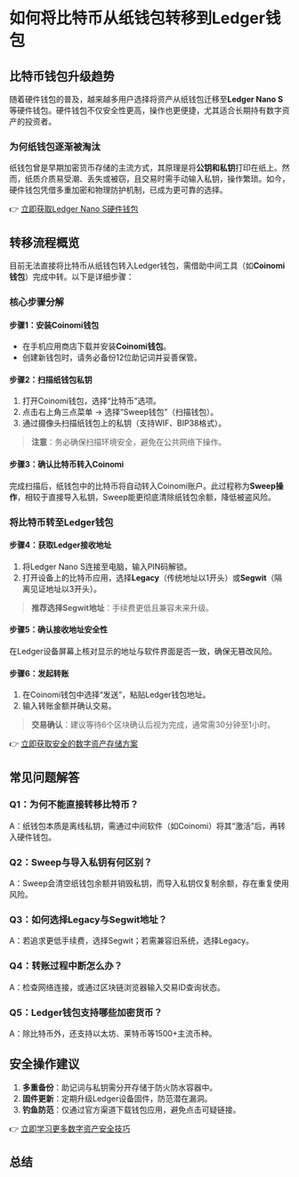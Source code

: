 # 如何将比特币从纸钱包转移到Ledger钱包  

## 比特币钱包升级趋势  
随着硬件钱包的普及，越来越多用户选择将资产从纸钱包迁移至**Ledger Nano S**等硬件钱包。硬件钱包不仅安全性更高，操作也更便捷，尤其适合长期持有数字资产的投资者。  

### 为何纸钱包逐渐被淘汰  
纸钱包曾是早期加密货币存储的主流方式，其原理是将**公钥和私钥**打印在纸上。然而，纸质介质易受潮、丢失或被窃，且交易时需手动输入私钥，操作繁琐。如今，硬件钱包凭借多重加密和物理防护机制，已成为更可靠的选择。  

👉 [立即获取Ledger Nano S硬件钱包](https://bit.ly/okx_welcome)  

## 转移流程概览  
目前无法直接将比特币从纸钱包转入Ledger钱包，需借助中间工具（如**Coinomi钱包**）完成中转。以下是详细步骤：  

### 核心步骤分解  

#### 步骤1：安装Coinomi钱包  
- 在手机应用商店下载并安装**Coinomi钱包**。  
- 创建新钱包时，请务必备份12位助记词并妥善保管。  

#### 步骤2：扫描纸钱包私钥  
1. 打开Coinomi钱包，选择“比特币”选项。  
2. 点击右上角三点菜单 → 选择“Sweep钱包”（扫描钱包）。  
3. 通过摄像头扫描纸钱包上的私钥（支持WIF、BIP38格式）。  

> **注意**：务必确保扫描环境安全，避免在公共网络下操作。  

#### 步骤3：确认比特币转入Coinomi  
完成扫描后，纸钱包中的比特币将自动转入Coinomi账户。此过程称为**Sweep操作**，相较于直接导入私钥，Sweep能更彻底清除纸钱包余额，降低被盗风险。  

### 将比特币转至Ledger钱包  
#### 步骤4：获取Ledger接收地址  
1. 将Ledger Nano S连接至电脑，输入PIN码解锁。  
2. 打开设备上的比特币应用，选择**Legacy**（传统地址以1开头）或**Segwit**（隔离见证地址以3开头）。  

> **推荐选择Segwit地址**：手续费更低且兼容未来升级。  

#### 步骤5：确认接收地址安全性  
在Ledger设备屏幕上核对显示的地址与软件界面是否一致，确保无篡改风险。  

#### 步骤6：发起转账  
1. 在Coinomi钱包中选择“发送”，粘贴Ledger钱包地址。  
2. 输入转账金额并确认交易。  

> **交易确认**：建议等待6个区块确认后视为完成，通常需30分钟至1小时。  

👉 [立即获取安全的数字资产存储方案](https://bit.ly/okx_welcome)  

## 常见问题解答  

### Q1：为何不能直接转移比特币？  
A：纸钱包本质是离线私钥，需通过中间软件（如Coinomi）将其“激活”后，再转入硬件钱包。  

### Q2：Sweep与导入私钥有何区别？  
A：Sweep会清空纸钱包余额并销毁私钥，而导入私钥仅复制余额，存在重复使用风险。  

### Q3：如何选择Legacy与Segwit地址？  
A：若追求更低手续费，选择Segwit；若需兼容旧系统，选择Legacy。  

### Q4：转账过程中断怎么办？  
A：检查网络连接，或通过区块链浏览器输入交易ID查询状态。  

### Q5：Ledger钱包支持哪些加密货币？  
A：除比特币外，还支持以太坊、莱特币等1500+主流币种。  

## 安全操作建议  
1. **多重备份**：助记词与私钥需分开存储于防火防水容器中。  
2. **固件更新**：定期升级Ledger设备固件，防范潜在漏洞。  
3. **钓鱼防范**：仅通过官方渠道下载钱包应用，避免点击可疑链接。  

👉 [立即学习更多数字资产安全技巧](https://bit.ly/okx_welcome)  

## 总结  